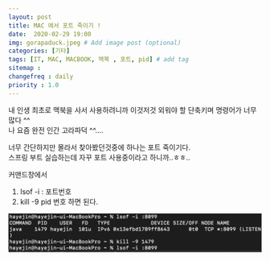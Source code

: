 ```yaml
---
layout: post
title: MAC 에서 포트 죽이기 ! 
date:  2020-02-29 19:00
img: gorapaduck.jpeg # Add image post (optional)
categories: [기타]
tags: [IT, MAC, MACBOOK, 맥북 , 포트, pid] # add tag
sitemap :
changefreq : daily
priority : 1.0
---
```


내 인생 최초로 맥북을 사서 사용하려니까 이것저것 외워야 할 단축키며 명령어가 너무 많다 ^^   
나 요즘 완전 인간 고라파덕 ^^....  


너무 간단하지만 몰라서 찾아봤던것중에 하나는 포트 죽이기다.  
스프링 부트 실습하는데 자꾸 포트 사용중이라고 하니까..ㅎㅎ..   

커맨드창에서 
1) lsof -i : 포트번호  
2) kill -9 pid 번호 하면 된다.   

![포트죽이기](/assets/img/portkill.png)  

